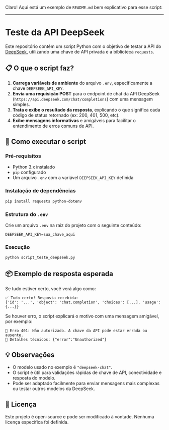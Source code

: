 Claro! Aqui está um exemplo de `README.md` bem explicativo para esse script:

---

# Teste da API DeepSeek

Este repositório contém um script Python com o objetivo de testar a API do [DeepSeek](https://deepseek.com/), utilizando uma chave de API privada e a biblioteca `requests`.

## 📋 O que o script faz?

1. **Carrega variáveis de ambiente** do arquivo `.env`, especificamente a chave `DEEPSEEK_API_KEY`.
2. **Envia uma requisição POST** para o endpoint de chat da API DeepSeek (`https://api.deepseek.com/chat/completions`) com uma mensagem simples.
3. **Trata e exibe o resultado da resposta**, explicando o que significa cada código de status retornado (ex: 200, 401, 500, etc).
4. **Exibe mensagens informativas** e amigáveis para facilitar o entendimento de erros comuns de API.

## 🧪 Como executar o script

### Pré-requisitos

- Python 3.x instalado
- `pip` configurado
- Um arquivo `.env` com a variável `DEEPSEEK_API_KEY` definida

### Instalação de dependências

```bash
pip install requests python-dotenv
```

### Estrutura do `.env`

Crie um arquivo `.env` na raiz do projeto com o seguinte conteúdo:

```env
DEEPSEEK_API_KEY=sua_chave_aqui
```

### Execução

```bash
python script_teste_deepseek.py
```

## 📦 Exemplo de resposta esperada

Se tudo estiver certo, você verá algo como:

```
✅ Tudo certo! Resposta recebida:
{'id': '...', 'object': 'chat.completion', 'choices': [...], 'usage': {...}}
```

Se houver erro, o script explicará o motivo com uma mensagem amigável, por exemplo:

```
🔐 Erro 401: Não autorizado. A chave da API pode estar errada ou ausente.
📝 Detalhes técnicos: {"error":"Unauthorized"}
```

## 💡 Observações

- O modelo usado no exemplo é `"deepseek-chat"`.
- O script é útil para validações rápidas de chave de API, conectividade e resposta do modelo.
- Pode ser adaptado facilmente para enviar mensagens mais complexas ou testar outros modelos da DeepSeek.

## 📄 Licença

Este projeto é open-source e pode ser modificado à vontade. Nenhuma licença específica foi definida.
